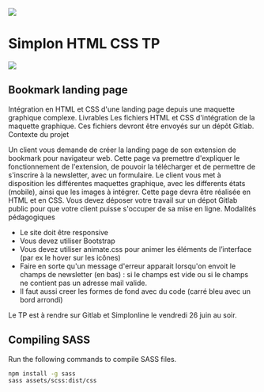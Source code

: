![](https://i.imgur.com/XFvRaaO.png)
# Simplon HTML CSS TP

![](https://i.imgur.com/xGwJ3oM.jpg)
## Bookmark landing page
Intégration en HTML et CSS d'une landing page depuis une maquette graphique complexe.
Livrables
Les fichiers HTML et CSS d'intégration de la maquette graphique. Ces fichiers devront être envoyés sur un dépôt Gitlab.
Contexte du projet

Un client vous demande de créer la landing page de son extension de bookmark pour navigateur web. Cette page va premettre d'expliquer le fonctionnement de l'extension, de pouvoir la télécharger et de permettre de s'inscrire à la newsletter, avec un formulaire. Le client vous met à disposition les différentes maquettes graphique, avec les differents états (mobile), ainsi que les images à intégrer. Cette page devra être réalisée en HTML et en CSS. Vous devez déposer votre travail sur un dépot Gitlab public pour que votre client puisse s'occuper de sa mise en ligne.
Modalités pédagogiques

* Le site doit être responsive
* Vous devez utiliser Bootstrap
* Vous devez utiliser animate.css pour animer les éléments de l’interface (par ex le hover sur les icônes)
* Faire en sorte qu'un message d'erreur apparait lorsqu'on envoit le champs de newsletter (en bas) : si le champs est vide ou si le champs ne contient pas un adresse mail valide.
* Il faut aussi creer les formes de fond avec du code (carré bleu avec un bord arrondi)

Le TP est à rendre sur Gitlab et Simplonline le vendredi 26 juin au soir.

## Compiling SASS
Run the following commands to compile SASS files.
```bash
npm install -g sass
sass assets/scss:dist/css
```